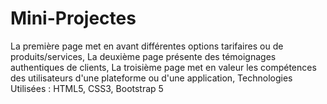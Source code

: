 # Mini-Projectes
La première page met en avant différentes options tarifaires ou de produits/services, La deuxième page présente des témoignages authentiques de clients, La troisième page met en valeur les compétences des utilisateurs d'une plateforme ou d'une application, Technologies Utilisées : HTML5, CSS3, Bootstrap 5
